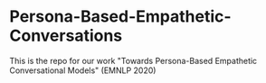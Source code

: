 # Persona-Based-Empathetic-Conversations
This is the repo for our work "Towards Persona-Based Empathetic Conversational Models" (EMNLP 2020)
